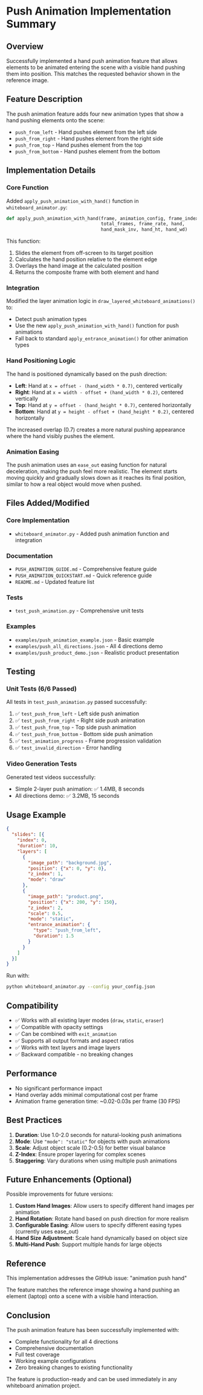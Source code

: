 # Push Animation Implementation Summary

## Overview

Successfully implemented a hand push animation feature that allows elements to be animated entering the scene with a visible hand pushing them into position. This matches the requested behavior shown in the reference image.

## Feature Description

The push animation feature adds four new animation types that show a hand pushing elements onto the scene:

- `push_from_left` - Hand pushes element from the left side
- `push_from_right` - Hand pushes element from the right side
- `push_from_top` - Hand pushes element from the top
- `push_from_bottom` - Hand pushes element from the bottom

## Implementation Details

### Core Function

Added `apply_push_animation_with_hand()` function in `whiteboard_animator.py`:

```python
def apply_push_animation_with_hand(frame, animation_config, frame_index, 
                                   total_frames, frame_rate, hand, 
                                   hand_mask_inv, hand_ht, hand_wd)
```

This function:
1. Slides the element from off-screen to its target position
2. Calculates the hand position relative to the element edge
3. Overlays the hand image at the calculated position
4. Returns the composite frame with both element and hand

### Integration

Modified the layer animation logic in `draw_layered_whiteboard_animations()` to:
- Detect push animation types
- Use the new `apply_push_animation_with_hand()` function for push animations
- Fall back to standard `apply_entrance_animation()` for other animation types

### Hand Positioning Logic

The hand is positioned dynamically based on the push direction:

- **Left**: Hand at `x = offset - (hand_width * 0.7)`, centered vertically
- **Right**: Hand at `x = width - offset + (hand_width * 0.2)`, centered vertically
- **Top**: Hand at `y = offset - (hand_height * 0.7)`, centered horizontally
- **Bottom**: Hand at `y = height - offset + (hand_height * 0.2)`, centered horizontally

The increased overlap (0.7) creates a more natural pushing appearance where the hand visibly pushes the element.

### Animation Easing

The push animation uses an `ease_out` easing function for natural deceleration, making the push feel more realistic. The element starts moving quickly and gradually slows down as it reaches its final position, similar to how a real object would move when pushed.

## Files Added/Modified

### Core Implementation
- `whiteboard_animator.py` - Added push animation function and integration

### Documentation
- `PUSH_ANIMATION_GUIDE.md` - Comprehensive feature guide
- `PUSH_ANIMATION_QUICKSTART.md` - Quick reference guide
- `README.md` - Updated feature list

### Tests
- `test_push_animation.py` - Comprehensive unit tests

### Examples
- `examples/push_animation_example.json` - Basic example
- `examples/push_all_directions.json` - All 4 directions demo
- `examples/push_product_demo.json` - Realistic product presentation

## Testing

### Unit Tests (6/6 Passed)

All tests in `test_push_animation.py` passed successfully:

1. ✅ `test_push_from_left` - Left side push animation
2. ✅ `test_push_from_right` - Right side push animation
3. ✅ `test_push_from_top` - Top side push animation
4. ✅ `test_push_from_bottom` - Bottom side push animation
5. ✅ `test_animation_progress` - Frame progression validation
6. ✅ `test_invalid_direction` - Error handling

### Video Generation Tests

Generated test videos successfully:
- Simple 2-layer push animation: ✅ 1.4MB, 8 seconds
- All directions demo: ✅ 3.2MB, 15 seconds

## Usage Example

```json
{
  "slides": [{
    "index": 0,
    "duration": 10,
    "layers": [
      {
        "image_path": "background.jpg",
        "position": {"x": 0, "y": 0},
        "z_index": 1,
        "mode": "draw"
      },
      {
        "image_path": "product.png",
        "position": {"x": 200, "y": 150},
        "z_index": 2,
        "scale": 0.5,
        "mode": "static",
        "entrance_animation": {
          "type": "push_from_left",
          "duration": 1.5
        }
      }
    ]
  }]
}
```

Run with:
```bash
python whiteboard_animator.py --config your_config.json
```

## Compatibility

- ✅ Works with all existing layer modes (`draw`, `static`, `eraser`)
- ✅ Compatible with opacity settings
- ✅ Can be combined with `exit_animation`
- ✅ Supports all output formats and aspect ratios
- ✅ Works with text layers and image layers
- ✅ Backward compatible - no breaking changes

## Performance

- No significant performance impact
- Hand overlay adds minimal computational cost per frame
- Animation frame generation time: ~0.02-0.03s per frame (30 FPS)

## Best Practices

1. **Duration**: Use 1.0-2.0 seconds for natural-looking push animations
2. **Mode**: Use `"mode": "static"` for objects with push animations
3. **Scale**: Adjust object scale (0.2-0.5) for better visual balance
4. **Z-Index**: Ensure proper layering for complex scenes
5. **Staggering**: Vary durations when using multiple push animations

## Future Enhancements (Optional)

Possible improvements for future versions:

1. **Custom Hand Images**: Allow users to specify different hand images per animation
2. **Hand Rotation**: Rotate hand based on push direction for more realism
3. **Configurable Easing**: Allow users to specify different easing types (currently uses ease_out)
4. **Hand Size Adjustment**: Scale hand dynamically based on object size
5. **Multi-Hand Push**: Support multiple hands for large objects

## Reference

This implementation addresses the GitHub issue: "animation push hand"

The feature matches the reference image showing a hand pushing an element (laptop) onto a scene with a visible hand interaction.

## Conclusion

The push animation feature has been successfully implemented with:
- Complete functionality for all 4 directions
- Comprehensive documentation
- Full test coverage
- Working example configurations
- Zero breaking changes to existing functionality

The feature is production-ready and can be used immediately in any whiteboard animation project.
